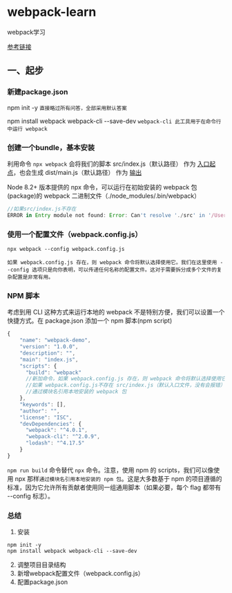 # webpack-learn
webpack学习

[参考链接](https://webpack.docschina.org/guides/getting-started)

## 一、起步

### 新建package.json 
npm init -y  ```直接略过所有问答，全部采用默认答案```

npm install webpack webpack-cli --save-dev ```webpack-cli 此工具用于在命令行中运行 webpack```

### 创建一个bundle，基本安装
利用命令 ```npx webpack``` 会将我们的脚本 src/index.js（默认路径） 作为 [入口起点](https://webpack.docschina.org/concepts/entry-points)，也会生成 dist/main.js（默认路径） 作为 [输出](https://webpack.docschina.org/concepts/output)

Node 8.2+ 版本提供的 npx 命令，可以运行在初始安装的 webpack 包(package)的 webpack 二进制文件（./node_modules/.bin/webpack）

``` javascript
//如果src/index.js不存在
ERROR in Entry module not found: Error: Can't resolve './src' in '/Users/wangjianqing/Desktop/project/webpack/webpack-demo'
```

### 使用一个配置文件（webpack.config.js）
```
npx webpack --config webpack.config.js
```

```
如果 webpack.config.js 存在，则 webpack 命令将默认选择使用它。我们在这里使用 --config 选项只是向你表明，可以传递任何名称的配置文件。这对于需要拆分成多个文件的复杂配置是非常有用。
```

### NPM 脚本
考虑到用 CLI 这种方式来运行本地的 webpack 不是特别方便，我们可以设置一个快捷方式。在 package.json 添加一个 npm 脚本(npm script)
```javascript
{
    "name": "webpack-demo",
    "version": "1.0.0",
    "description": "",
    "main": "index.js",
    "scripts": {
      "build": "webpack" 
	  //新加命令，如果 webpack.config.js 存在，则 webpack 命令将默认选择使用它，
	  //如果 webpack.config.js不存在 src/index.js（默认入口文件，没有会报错）dist/main.js（默认输出文件，没有会自动创建）
      //通过模块名引用本地安装的 webpack 包 
	},
    "keywords": [],
    "author": "",
    "license": "ISC",
    "devDependencies": {
      "webpack": "^4.0.1",
      "webpack-cli": "^2.0.9",
      "lodash": "^4.17.5"
    }
}
```

```npm run build``` 命令替代 ```npx``` 命令。注意，使用 npm 的 scripts，我们可以像使用 npx 那样```通过模块名引用本地安装的 npm 包```。这是大多数基于 npm 的项目遵循的标准，因为它允许所有贡献者使用同一组通用脚本（如果必要，每个 flag 都带有 --config 标志）。

### 总结
1. 安装
```
npm init -y 
npm install webpack webpack-cli --save-dev
```
2. 调整项目目录结构
3. 新增webpack配置文件（webpack.config.js）
4. 配置package.json